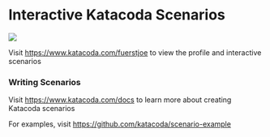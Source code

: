 # Interactive Katacoda Scenarios

[![](http://shields.katacoda.com/katacoda/fuerstjoe/count.svg)](https://www.katacoda.com/fuerstjoe "Get your profile on Katacoda.com")

Visit https://www.katacoda.com/fuerstjoe to view the profile and interactive scenarios

### Writing Scenarios
Visit https://www.katacoda.com/docs to learn more about creating Katacoda scenarios

For examples, visit https://github.com/katacoda/scenario-example
